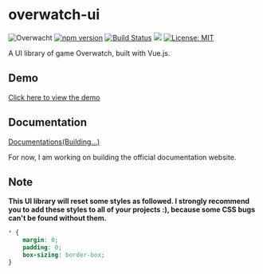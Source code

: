 # overwatch-ui

![Overwacht](https://img.shields.io/badge/ui--lib-overwatch-FFC429.svg)
[![npm version](https://badge.fury.io/js/overwatch-ui.svg)](https://badge.fury.io/js/overwatch-ui)
[![Build Status](https://travis-ci.org/Haixiang6123/overwatch-ui.svg?branch=master)](https://travis-ci.org/Haixiang6123/overwatch-ui)
![](https://img.shields.io/npm/dw/overwatch-ui.svg)
[![License: MIT](https://img.shields.io/badge/License-MIT-yellow.svg)](https://opensource.org/licenses/MIT)

A UI library of game Overwatch, built with Vue.js.

## Demo

[Click here to view the demo](https://haixiang6123.github.io/overwatch-ui/index.html)


## Documentation

[Documentations(Building...)](https://haixiang6123.github.io/ow-ui-doc/#/)

For now, I am working on building the official documentation website.

## Note

**This UI library will reset some styles as followed. 
I strongly recommend you to add these styles to all of your projects :), 
because some CSS bugs can't be found without them.**

```css
* {
    margin: 0;
    padding: 0;
    box-sizing: border-box;
}
```
